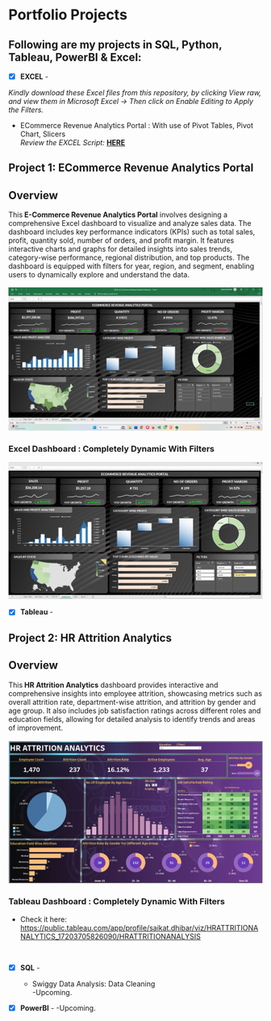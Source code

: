 # Portfolio Projects
## Following are my projects in SQL, Python, Tableau, PowerBI & Excel: <br />





- [x] **EXCEL** - 

*Kindly download these Excel files from this repository, by clicking View raw, and view them in Microsoft Excel -> Then click on Enable Editing to Apply the Filters.*

  - ECommerce Revenue Analytics Portal :  With use of Pivot Tables, Pivot Chart, Slicers <br />
*Review the EXCEL Script:* **[HERE](https://github.com/saiky-111/DataEnthusiastPortfolioProjects/blob/master/EXCEL_01_ECommerce%20Revenue%20Analytics%20Portal.xlsx)**<br />

## Project 1: ECommerce Revenue Analytics Portal <br />

## Overview
This<b> E-Commerce Revenue Analytics Portal</b> involves designing a comprehensive Excel dashboard to visualize and analyze sales data. The dashboard includes key performance indicators (KPIs) such as total sales, profit, quantity sold, number of orders, and profit margin. It features interactive charts and graphs for detailed insights into sales trends, category-wise performance, regional distribution, and top products. The dashboard is equipped with filters for year, region, and segment, enabling users to dynamically explore and understand the data.
<br><br>
![Excel Dashboard:](01_EXCEL/images/Dashboard_1.png)<br>

<!--## Insights and Questions Answered

1. **Total Sales and Profit**: 
   - What are the total sales and profit for the selected period?

2. **Profit Margin**: 
   - What is the profit margin for the selected period?

3. **Year-Over-Year Growth**: 
   - How has the year-over-year growth been for sales, profit, quantity, number of orders, and profit margin?

4. **Category-Wise Profit**: 
   - Which product categories contribute the most to profit?

5. **Top Subcategories by Sales**: 
   - What are the top 5 subcategories by sales?

6. **Regional Distribution**: 
   - What is the distribution of sales across different regions and states?-->

### Excel Dashboard : Completely Dynamic With Filters<br />
![Completely Dynamic With Added Filters:](01_EXCEL/images/Dashboard_2.png)




- [x] **Tableau** - 
## Project 2: HR Attrition Analytics <br />
## Overview
This<b> HR Attrition Analytics</b> dashboard provides interactive and comprehensive insights into employee attrition, showcasing metrics such as overall attrition rate, department-wise attrition, and attrition by gender and age group. It also includes job satisfaction ratings across different roles and education fields, allowing for detailed analysis to identify trends and areas of improvement.
<br><br>
![Tableau Dashboard:](02_TABLEAU/images/hr_attrition.png)<br>

### Tableau Dashboard : Completely Dynamic With Filters<br />
  - Check it here: https://public.tableau.com/app/profile/saikat.dhibar/viz/HRATTRITIONANALYTICS_17203705826090/HRATTRITIONANALYSIS <br />
<br>




- [x] **SQL** - 
  - Swiggy Data Analysis: Data Cleaning <br />
  -Upcoming.

- [x] **PowerBI** - 
  -Upcoming.